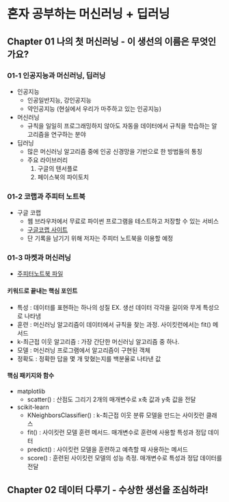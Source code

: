 # 혼자 공부하는 머신러닝 + 딥러닝

## Chapter 01 나의 첫 머신러닝 - 이 생선의 이름은 무엇인가요?


### 01-1 인공지능과 머신러닝, 딥러닝
- 인공지능
    - 인공일반지능, 강인공지능
    - 약인공지능 (현실에서 우리가 마주하고 있는 인공지능)
- 머신러닝
    - 규칙을 일일히 프로그래밍하지 않아도 자동을 데이터에서 규칙을 학습하는 알고리즘을 연구하는 분야
- 딥러닝
    - 많은 머신러닝 알고리즘 중에 인공 신경망을 기반으로 한 방법들의 통칭
    - 주요 라이브러리
        1. 구글의 텐서플로
        2. 페이스북의 파이토치

### 01-2 코랩과 주피터 노트북
- 구글 코랩
    - 웹 브라우저에서 무료로 파이썬 프로그램을 테스트하고 저장할 수 있는 서비스
    - [구글코랩 사이트](https://colab.research.google.com/)
    - 단 기록을 남기기 위해 저자는 주피터 노트북을 이용할 예정

### 01-3 마켓과 머신러닝
- [주피터노트북 파일](notes/BreamAndSmelt01.ipynb)
#### 키워드로 끝내는 핵심 포인트
- 특성 : 데이터를 표현하는 하나의 성질 EX. 생선 데이터 각각을 길이와 무게 특성으로 나타냄
- 훈련 : 머신러닝 알고리즘이 데이터에서 규칙을 찾는 과정. 사이킷런에서는 fit() 메서드
- k-최근접 이웃 알고리즘 : 가장 간단한 머신러닝 알고리즘 중 하나. 
- 모델 : 머신러닝 프로그램에서 알고리즘이 구현된 객체
- 정확도 : 정확한 답을 몇 개 맞혔는지를 백분율로 나타낸 값

#### 핵심 패키지와 함수
- matplotlib
    - scatter() : 산점도 그리기 2개의 매개변수로 x축 값과 y축 값을 전달
- scikit-learn
    - KNeighborsClassifier() : k-최근접 이웃 분류 모델을 만드는 사이킷런 클래스
    - fit() : 사이킷런 모델 훈련 메서드. 매개변수로 훈련에 사용할 특성과 정답 데이터
    - predict() : 사이킷런 모델을 훈련하고 예측할 때 사용하는 메서드
    - score() : 훈련된 사이킷런 모델의 성능 측정. 매개변수로 특성과 정답 데이터를 전달

## Chapter 02 데이터 다루기 - 수상한 생선을 조심하라!
